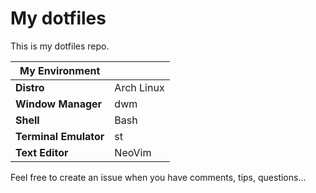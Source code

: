 # My dotfiles

This is my dotfiles repo.

| My Environment |   |
|---|---|
| **Distro** | Arch Linux |
| **Window Manager** | dwm |
| **Shell** | Bash |
| **Terminal Emulator** | st |
| **Text Editor** | NeoVim |

Feel free to create an issue when you have comments, tips, questions...

